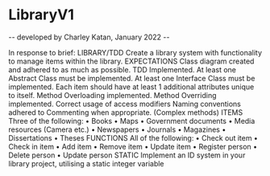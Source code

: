 # LibraryV1
-- developed by Charley Katan, January 2022 --

In response to brief: 
LIBRARY/TDD 
Create a library system with functionality to manage items within the library. 
EXPECTATIONS 
Class diagram created and adhered to as much as possible. 
TDD Implemented. 
At least one Abstract Class must be implemented. 
At least one Interface Class must be implemented. 
Each item should have at least 1 additional attributes unique to itself. 
Method Overloading implemented. 
Method Overriding implemented. 
Correct usage of access modifiers 
Naming conventions adhered to 
Commenting when appropriate. 
(Complex methods) 
ITEMS 
Three of the following: 
• Books 
• Maps 
• Government documents 
• Media resources (Camera etc.) 
• Newspapers 
• Journals 
• Magazines 
• Dissertations 
• Theses 
FUNCTIONS 
All of the following: 
• Check out item 
• Check in item 
• Add item 
• Remove item 
• Update item 
• Register person 
• Delete person 
• Update person 
STATIC 
Implement an ID system in your library project, utilising a static integer variable
